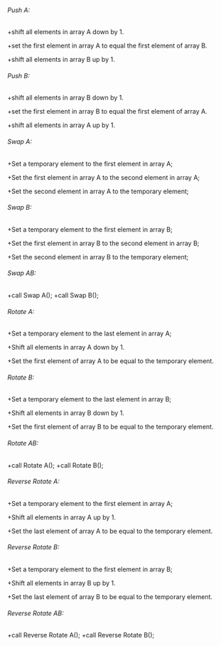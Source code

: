 ###### Push A:


+shift all elements in array A down by 1.

+set the first element in array A to equal the first element of array B.

+shift all elements in array B up by 1.

###### Push B:

+shift all elements in array B down by 1.

+set the first element in array B to equal the first element of array A.

+shift all elements in array A up by 1.

###### Swap A:

+Set a temporary element to the first element in array A;

+Set the first element in array A to the second element in array A;

+Set the second element in array A to the temporary element;

###### Swap B:

+Set a temporary element to the first element in array B;

+Set the first element in array B to the second element in array B;

+Set the second element in array B to the temporary element;

###### Swap AB:

+call Swap A();
+call Swap B();

###### Rotate A:

+Set a temporary element to the last element in array A;

+Shift all elements in array A down by 1.

+Set the first element of array A to be equal to the temporary element.

###### Rotate B:

+Set a temporary element to the last element in array B;

+Shift all elements in array B down by 1.

+Set the first element of array B to be equal to the temporary element.

###### Rotate AB:

+call Rotate A();
+call Rotate B();

###### Reverse Rotate A:

+Set a temporary element to the first element in array A;

+Shift all elements in array A up by 1.

+Set the last element of array A to be equal to the temporary element.

###### Reverse Rotate B:

+Set a temporary element to the first element in array B;

+Shift all elements in array B up by 1.

+Set the last element of array B to be equal to the temporary element.

###### Reverse Rotate AB:

+call Reverse Rotate A();
+call Reverse Rotate B();

